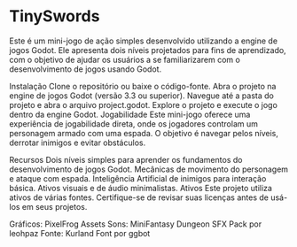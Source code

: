 # TinySwords
Este é um mini-jogo de ação simples desenvolvido utilizando a engine de jogos Godot. Ele apresenta dois níveis projetados para fins de aprendizado, com o objetivo de ajudar os usuários a se familiarizarem com o desenvolvimento de jogos usando Godot.

Instalação
Clone o repositório ou baixe o código-fonte.
Abra o projeto na engine de jogos Godot (versão 3.3 ou superior).
Navegue até a pasta do projeto e abra o arquivo project.godot.
Explore o projeto e execute o jogo dentro da engine Godot.
Jogabilidade
Este mini-jogo oferece uma experiência de jogabilidade direta, onde os jogadores controlam um personagem armado com uma espada. O objetivo é navegar pelos níveis, derrotar inimigos e evitar obstáculos.

Recursos
Dois níveis simples para aprender os fundamentos do desenvolvimento de jogos Godot.
Mecânicas de movimento do personagem e ataque com espada.
Inteligência Artificial de inimigos para interação básica.
Ativos visuais e de áudio minimalistas.
Ativos
Este projeto utiliza ativos de várias fontes. Certifique-se de revisar suas licenças antes de usá-los em seus projetos.

Gráficos: PixelFrog Assets
Sons: MiniFantasy Dungeon SFX Pack por leohpaz
Fonte: Kurland Font por ggbot
